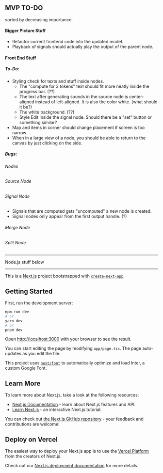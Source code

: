 ## MVP TO-DO

sorted by decreasing importance.

#### Bigger Picture Stuff

- Refactor current frontend code into the updated model.
- Playback of signals should actually play the output of the parent node.

#### Front End Stuff

##### To-Do:

- Styling check for texts and stuff inside nodes.
  - The "compute for 3 tokens" text should fit more neatly inside the progress bar. (??)
  - The text after generating sounds in the source node is center-aligned instead of left-aligned. It is also the color white. (what should it be?)
  - The white background. (??)
  - Style Edit inside the signal node. Should there be a "set" button or something similar?
- Map and items in corner should change placement if screen is too narrow.
- When in a large view of a node, you should be able to return to the canvas by just clicking on the side.

##### Bugs:

###### Nodes

###### Source Node

###### Signal Node

- Signals that are computed gets "uncomputed" a new node is created.
- Signal nodes only appear from the first output handle. (?)

###### Merge Node

###### Split Node


---

Node.js stuff below

---

This is a [Next.js](https://nextjs.org/) project bootstrapped with [`create-next-app`](https://github.com/vercel/next.js/tree/canary/packages/create-next-app).

## Getting Started

First, run the development server:

```bash
npm run dev
# or
yarn dev
# or
pnpm dev
```

Open [http://localhost:3000](http://localhost:3000) with your browser to see the result.

You can start editing the page by modifying `app/page.tsx`. The page auto-updates as you edit the file.

This project uses [`next/font`](https://nextjs.org/docs/basic-features/font-optimization) to automatically optimize and load Inter, a custom Google Font.

## Learn More

To learn more about Next.js, take a look at the following resources:

- [Next.js Documentation](https://nextjs.org/docs) - learn about Next.js features and API.
- [Learn Next.js](https://nextjs.org/learn) - an interactive Next.js tutorial.

You can check out [the Next.js GitHub repository](https://github.com/vercel/next.js/) - your feedback and contributions are welcome!

## Deploy on Vercel

The easiest way to deploy your Next.js app is to use the [Vercel Platform](https://vercel.com/new?utm_medium=default-template&filter=next.js&utm_source=create-next-app&utm_campaign=create-next-app-readme) from the creators of Next.js.

Check out our [Next.js deployment documentation](https://nextjs.org/docs/deployment) for more details.
